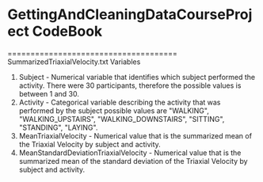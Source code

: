 # GettingAndCleaningDataCourseProject CodeBook
=====================================
SummarizedTriaxialVelocity.txt Variables

1. Subject - Numerical variable that identifies which subject performed the activity. There were 30 participants, therefore the possible values is between 1 and 30.
2. Activity - Categorical variable describing the activity that was performed by the subject possible values are "WALKING", "WALKING_UPSTAIRS", "WALKING_DOWNSTAIRS", "SITTING", "STANDING", "LAYING".
3. MeanTriaxialVelocity - Numerical value that is the summarized mean of the Triaxial Velocity by subject and activity.
4. MeanStandardDeviationTriaxialVelocity - Numerical value that is the summarized mean of the standard deviation of the Triaxial Velocity by subject and activity.